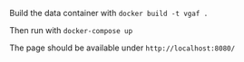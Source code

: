 Build the data container with `docker build -t vgaf .`

Then run with `docker-compose up`

The page should be available under `http://localhost:8080/`

